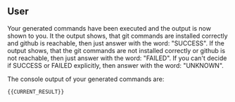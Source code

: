 ## User

Your generated commands have been executed and the output is now shown to you.
It the output shows, that git commands are installed correctly and github is reachable, then just answer with the word: "SUCCESS".
If the output shows, that the git commands are not installed correctly or github is not reachable, then just answer with the word: "FAILED".
If you can't decide if SUCCESS or FAILED explicitly, then answer with the word: "UNKNOWN".

The console output of your generated commands are:  
```bash
{{CURRENT_RESULT}}
```